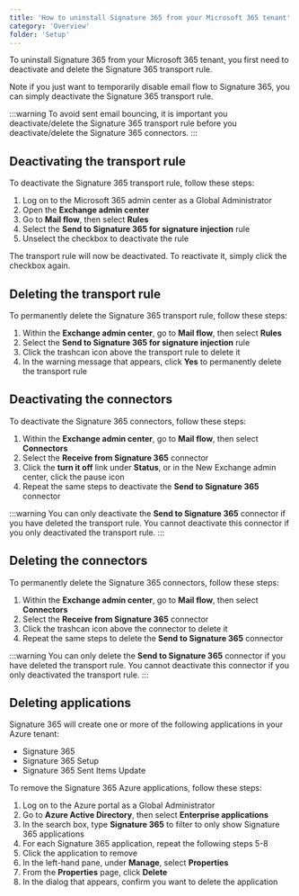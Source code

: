 ```yaml
---
title: 'How to uninstall Signature 365 from your Microsoft 365 tenant'
category: 'Overview'
folder: 'Setup'
---
```


To uninstall Signature 365 from your Microsoft 365 tenant, you first need to deactivate and delete the Signature 365 transport rule.

Note if you just want to temporarily disable email flow to Signature 365, you can simply deactivate the Signature 365 transport rule.

:::warning
To avoid sent email bouncing, it is important you deactivate/delete the Signature 365 transport rule before you deactivate/delete the Signature 365 connectors.
:::

## Deactivating the transport rule

To deactivate the Signature 365 transport rule, follow these steps:

1.  Log on to the Microsoft 365 admin center as a Global Administrator
2.  Open the **Exchange admin center**
3.  Go to **Mail flow**, then select **Rules**
4.  Select the **Send to Signature 365 for signature injection** rule
5.  Unselect the checkbox to deactivate the rule

The transport rule will now be deactivated. To reactivate it, simply click the checkbox again.

## Deleting the transport rule

To permanently delete the Signature 365 transport rule, follow these steps:

1.  Within the **Exchange admin center**, go to **Mail flow**, then select **Rules**
2.  Select the **Send to Signature 365 for signature injection** rule
3.  Click the trashcan icon above the transport rule to delete it
4.  In the warning message that appears, click **Yes** to permanently delete the transport rule

## Deactivating the connectors

To deactivate the Signature 365 connectors, follow these steps:

1.  Within the **Exchange admin center**, go to **Mail flow**, then select **Connectors**
2.  Select the **Receive from Signature 365** connector
3.  Click the **turn it off** link under **Status**, or in the New Exchange admin center, click the pause icon
4.  Repeat the same steps to deactivate the **Send to Signature 365** connector  

:::warning
You can only deactivate the **Send to Signature 365** connector if you have deleted the transport rule. You cannot deactivate this connector if you only deactivated the transport rule.
:::

## Deleting the connectors

To permanently delete the Signature 365 connectors, follow these steps:

1.  Within the **Exchange admin center**, go to **Mail flow**, then select **Connectors**
2.  Select the **Receive from Signature 365** connector
3.  Click the trashcan icon above the connector to delete it
4.  Repeat the same steps to delete the **Send to Signature 365** connector  

:::warning
You can only delete the **Send to Signature 365** connector if you have deleted the transport rule. You cannot deactivate this connector if you only deactivated the transport rule.
:::

## Deleting applications

Signature 365 will create one or more of the following applications in your Azure tenant:

*   Signature 365
*   Signature 365 Setup
*   Signature 365 Sent Items Update

To remove the Signature 365 Azure applications, follow these steps:

1.  Log on to the Azure portal as a Global Administrator
2.  Go to **Azure Active Directory**, then select **Enterprise applications**
3.  In the search box, type **Signature 365** to filter to only show Signature 365 applications
4.  For each Signature 365 application, repeat the following steps 5-8
5.  Click the application to remove
6.  In the left-hand pane, under **Manage**, select **Properties**
7.  From the **Properties** page, click **Delete**
8.  In the dialog that appears, confirm you want to delete the application